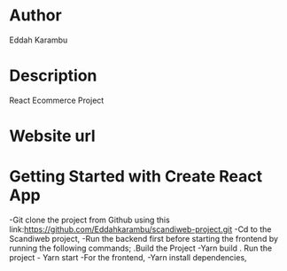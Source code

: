 # Author
Eddah Karambu

# Description
React Ecommerce Project

# Website url



# Getting Started with Create React App
-Git clone the project from Github using  this link:https://github.com/Eddahkarambu/scandiweb-project.git
-Cd to the Scandiweb project,
-Run the backend first before starting the frontend by running the following commands;
    .Build the Project -Yarn build 
    . Run the project - Yarn start
-For the frontend,
-Yarn install dependencies,